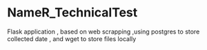 # NameR_TechnicalTest
Flask application , based on web scrapping ,using postgres to store collected date , and wget to store files locally 